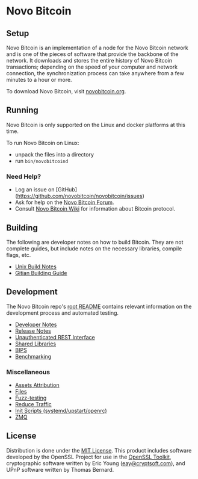 Novo Bitcoin
=====================

Setup
---------------------
Novo Bitcoin is an implementation of a node for the Novo Bitcoin network and is one of the pieces of software that provide
the backbone of the network. It downloads and stores the entire history of Novo Bitcoin transactions; depending on the speed
of your computer and network connection, the synchronization process can take anywhere from a few minutes to a hour or more.

To download Novo Bitcoin, visit [novobitcoin.org](https://novobitcoin.org/).

Running
---------------------
Novo Bitcoin is only supported on the Linux and docker platforms at this time.

To run Novo Bitcoin on Linux:

* unpack the files into a directory
* run `bin/novobitcoind`

### Need Help?

* Log an issue on [GitHub] (https://github.com/novobitcoin/novobitcoin/issues)
* Ask for help on the [Novo Bitcoin Forum](https://forum.novobitcoin.org/).
* Consult [Novo Bitcoin Wiki](https://wiki.novobitcoin.org/) for information about Bitcoin protocol.

Building
---------------------
The following are developer notes on how to build Bitcoin. They are not complete guides, but include notes on the
necessary libraries, compile flags, etc.

- [Unix Build Notes](build-unix.md)
- [Gitian Building Guide](gitian-building.md)

Development
---------------------
The Novo Bitcoin repo's [root README](/README.md) contains relevant information on the development process and automated
testing.

- [Developer Notes](developer-notes.md)
- [Release Notes](release-notes.md)
- [Unauthenticated REST Interface](REST-interface.md)
- [Shared Libraries](shared-libraries.md)
- [BIPS](bips.md)
- [Benchmarking](benchmarking.md)

### Miscellaneous
- [Assets Attribution](assets-attribution.md)
- [Files](files.md)
- [Fuzz-testing](fuzzing.md)
- [Reduce Traffic](reduce-traffic.md)
- [Init Scripts (systemd/upstart/openrc)](init.md)
- [ZMQ](zmq.md)

License
---------------------
Distribution is done under the [MIT License](/LICENSE). This product includes software developed by the OpenSSL
Project for use in the [OpenSSL Toolkit](https://www.openssl.org/), cryptographic software written by Eric Young
([eay@cryptsoft.com](mailto:eay@cryptsoft.com)), and UPnP software written by Thomas Bernard.
